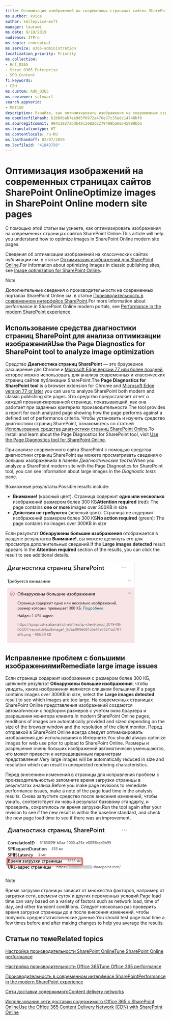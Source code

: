 ```yaml
---
title: Оптимизация изображений на современных страницах сайтов SharePoint Online
ms.author: kvice
author: kelleyvice-msft
manager: laurawi
ms.date: 9/18/2019
audience: ITPro
ms.topic: conceptual
ms.service: o365-administration
localization_priority: Priority
ms.collection:
- Ent_O365
- Strat_O365_Enterprise
- SPO_Content
f1.keywords:
- CSH
ms.custom: Adm_O365
ms.reviewer: sstewart
search.appverid:
- MET150
description: Узнайте, как оптимизировать изображения на современных страницах сайтов SharePoint Online.
ms.openlocfilehash: b1bb8bab7ee9d5f0972a476e37c35e8c14748bfb
ms.sourcegitcommit: 99411927abdb40c2e82d2279489ba60545989bb1
ms.translationtype: HT
ms.contentlocale: ru-RU
ms.lasthandoff: 02/07/2020
ms.locfileid: "41843750"
---
```

# <a name="optimize-images-in-sharepoint-online-modern-site-pages"></a><span data-ttu-id="944de-103">Оптимизация изображений на современных страницах сайтов SharePoint Online</span><span class="sxs-lookup"><span data-stu-id="944de-103">Optimize images in SharePoint Online modern site pages</span></span>

<span data-ttu-id="944de-104">С помощью этой статьи вы узнаете, как оптимизировать изображения на современных страницах сайтов SharePoint Online.</span><span class="sxs-lookup"><span data-stu-id="944de-104">This article will help you understand how to optimize images in SharePoint Online modern site pages.</span></span>

<span data-ttu-id="944de-105">Сведения об оптимизации изображений на классических сайтах публикации см. в статье [Оптимизация изображений для SharePoint Online](image-optimization-for-sharepoint-online.md).</span><span class="sxs-lookup"><span data-stu-id="944de-105">For information about optimizing images in classic publishing sites, see [Image optimization for SharePoint Online](image-optimization-for-sharepoint-online.md)..</span></span>

>[!NOTE]
><span data-ttu-id="944de-106">Дополнительные сведения о производительности на современных порталах SharePoint Online см. в статье [Производительность в современном интерфейсе SharePoint](https://docs.microsoft.com/sharepoint/modern-experience-performance).</span><span class="sxs-lookup"><span data-stu-id="944de-106">For more information about performance in SharePoint Online modern portals, see [Performance in the modern SharePoint experience](https://docs.microsoft.com/sharepoint/modern-experience-performance).</span></span>

## <a name="use-the-page-diagnostics-for-sharepoint-tool-to-analyze-image-optimization"></a><span data-ttu-id="944de-107">Использование средства диагностики страниц SharePoint для анализа оптимизации изображений</span><span class="sxs-lookup"><span data-stu-id="944de-107">Use the Page Diagnostics for SharePoint tool to analyze image optimization</span></span>

<span data-ttu-id="944de-108">Средство **Диагностика страниц SharePoint** — это браузерное расширение для Chrome и [Microsoft Edge версии 77 или более поздней](https://www.microsoftedgeinsider.com/download?form=MI13E8&OCID=MI13E8), которое можно использовать для анализа современных и классических страниц сайтов публикации SharePoint.</span><span class="sxs-lookup"><span data-stu-id="944de-108">The **Page Diagnostics for SharePoint tool** is a browser extension for Chrome and [Microsoft Edge version 77 or later](https://www.microsoftedgeinsider.com/download?form=MI13E8&OCID=MI13E8) you can use to analyze SharePoint both modern and classic publishing site pages.</span></span> <span data-ttu-id="944de-109">Это средство предоставляет отчет о каждой проанализированной странице, показывающий, как она работает при заданных критериях производительности.</span><span class="sxs-lookup"><span data-stu-id="944de-109">The tool provides a report for each analyzed page showing how the page performs against a defined set of performance criteria.</span></span> <span data-ttu-id="944de-110">Чтобы установить и изучить средство диагностики страниц SharePoint, ознакомьтесь со статьей [Использование средства диагностики страниц SharePoint Online](page-diagnostics-for-spo.md).</span><span class="sxs-lookup"><span data-stu-id="944de-110">To install and learn about the Page Diagnostics for SharePoint tool, visit [Use the Page Diagnostics tool for SharePoint Online](page-diagnostics-for-spo.md).</span></span>

<span data-ttu-id="944de-111">При анализе современного сайта SharePoint с помощью средства диагностики страниц SharePoint вы можете просматривать сведения о больших изображениях в панели _Диагностические тесты_.</span><span class="sxs-lookup"><span data-stu-id="944de-111">When you analyze a SharePoint modern site with the Page Diagnostics for SharePoint tool, you can see information about large images in the _Diagnostic tests_ pane.</span></span>

<span data-ttu-id="944de-112">Возможные результаты:</span><span class="sxs-lookup"><span data-stu-id="944de-112">Possible results include:</span></span>

- <span data-ttu-id="944de-113">**Внимание!** (красный цвет). Страница содержит **одно или несколько** изображений размером более 300 КБ</span><span class="sxs-lookup"><span data-stu-id="944de-113">**Attention required** (red): The page contains **one or more** images over 300KB in size</span></span>
- <span data-ttu-id="944de-114">**Действия не требуются** (зеленый цвет). Страница не содержит изображений размером более 300 КБ</span><span class="sxs-lookup"><span data-stu-id="944de-114">**No action required** (green): The page contains no images over 300KB in size</span></span>

<span data-ttu-id="944de-115">Если результат **Обнаружены большие изображения** отображается в разделе результатов **Внимание!**, вы можете щелкнуть его для просмотра дополнительных сведений.</span><span class="sxs-lookup"><span data-stu-id="944de-115">If the **Large images detected** result appears in the **Attention required** section of the results, you can click the result to see additional details.</span></span>

![Результаты средства диагностики страниц](media/modern-portal-optimization/pagediag-large-images.png)

## <a name="remediate-large-image-issues"></a><span data-ttu-id="944de-117">Исправление проблем с большими изображениями</span><span class="sxs-lookup"><span data-stu-id="944de-117">Remediate large image issues</span></span>

<span data-ttu-id="944de-118">Если страница содержит изображения с размером более 300 КБ, щелкните результат **Обнаружены большие изображения**, чтобы увидеть, какие изображения являются слишком большими.</span><span class="sxs-lookup"><span data-stu-id="944de-118">If a page contains images over 300KB in size, select the **Large images detected** result to see which images are too large.</span></span> <span data-ttu-id="944de-119">На современных страницах SharePoint Online представления изображений создаются автоматически с подбором размеров с учетом окна браузера и разрешения монитора клиента.</span><span class="sxs-lookup"><span data-stu-id="944de-119">In modern SharePoint Online pages, renditions of images are automatically provided and sized depending on the size of the browser window and the resolution of the client monitor.</span></span> <span data-ttu-id="944de-120">Перед отправкой в SharePoint Online всегда следует оптимизировать изображения для использования в Интернете.</span><span class="sxs-lookup"><span data-stu-id="944de-120">You should always optimize images for web use prior to upload to SharePoint Online.</span></span> <span data-ttu-id="944de-121">Размеры и разрешение очень больших изображений автоматически уменьшаются, что может привести к непредвиденным параметрам представления.</span><span class="sxs-lookup"><span data-stu-id="944de-121">Very large images will be automatically reduced in size and resolution which can result in unexpected rendering characteristics.</span></span>

<span data-ttu-id="944de-122">Перед внесением изменений в страницы для исправления проблем с производительностью запомните время загрузки страницы в результатах анализа.</span><span class="sxs-lookup"><span data-stu-id="944de-122">Before you make page revisions to remediate performance issues, make a note of the page load time in the analysis results.</span></span> <span data-ttu-id="944de-123">Снова запустите средство после внесения изменений, чтобы узнать, соответствует ли новый результат базовому стандарту, и проверить, сократилось ли время загрузки.</span><span class="sxs-lookup"><span data-stu-id="944de-123">Run the tool again after your revision to see if the new result is within the baseline standard, and check the new page load time to see if there was an improvement.</span></span>

![Анализ времени загрузки страницы](media/modern-portal-optimization/pagediag-page-load-time.png)

>[!NOTE]
><span data-ttu-id="944de-125">Время загрузки страницы зависит от множества факторов, например от загрузки сети, времени суток и других переменных условий.</span><span class="sxs-lookup"><span data-stu-id="944de-125">Page load time can vary based on a variety of factors such as network load, time of day, and other transient conditions.</span></span> <span data-ttu-id="944de-126">Следует несколько раз проверить время загрузки страницы до и после внесения изменений, чтобы получить среднестатистические данные.</span><span class="sxs-lookup"><span data-stu-id="944de-126">You should test page load time a few times before and after making changes to help you average the results.</span></span>

## <a name="related-topics"></a><span data-ttu-id="944de-127">Статьи по теме</span><span class="sxs-lookup"><span data-stu-id="944de-127">Related topics</span></span>

[<span data-ttu-id="944de-128">Настройка производительности SharePoint Online</span><span class="sxs-lookup"><span data-stu-id="944de-128">Tune SharePoint Online performance</span></span>](tune-sharepoint-online-performance.md)

[<span data-ttu-id="944de-129">Настройка производительности Office 365</span><span class="sxs-lookup"><span data-stu-id="944de-129">Tune Office 365 performance</span></span>](tune-office-365-performance.md)

[<span data-ttu-id="944de-130">Производительность в современном интерфейсе SharePoint</span><span class="sxs-lookup"><span data-stu-id="944de-130">Performance in the modern SharePoint experience</span></span>](https://docs.microsoft.com/sharepoint/modern-experience-performance)

[<span data-ttu-id="944de-131">Сети доставки содержимого</span><span class="sxs-lookup"><span data-stu-id="944de-131">Content delivery networks</span></span>](content-delivery-networks.md)

[<span data-ttu-id="944de-132">Использование сети доставки содержимого Office 365 с SharePoint Online</span><span class="sxs-lookup"><span data-stu-id="944de-132">Use the Office 365 Content Delivery Network (CDN) with SharePoint Online</span></span>](use-office-365-cdn-with-spo.md)
